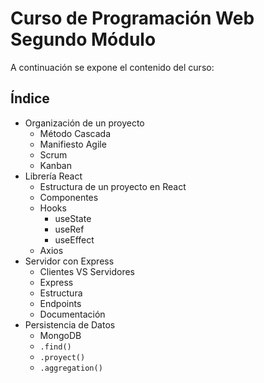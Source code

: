 # Curso de Programación Web Segundo Módulo

A continuación se expone el contenido del curso:

## Índice

- Organización de un proyecto
  - Método Cascada
  - Manifiesto Agile
  - Scrum
  - Kanban
- Librería React
  - Estructura de un proyecto en React
  - Componentes
  - Hooks
    - useState
    - useRef
    - useEffect
  - Axios
- Servidor con Express
  - Clientes VS Servidores
  - Express
  - Estructura
  - Endpoints
  - Documentación
- Persistencia de Datos
  - MongoDB
  - `.find()`
  - `.proyect()`
  - `.aggregation()`